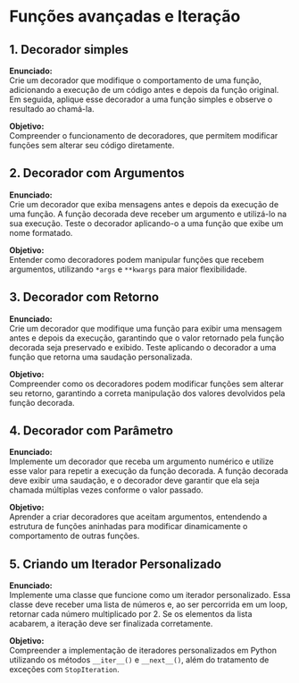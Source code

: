 # Funções avançadas e Iteração

## 1. Decorador simples 

**Enunciado:**  
Crie um decorador que modifique o comportamento de uma função, adicionando a execução de um código antes e depois da função original. Em seguida, aplique esse decorador a uma função simples e observe o resultado ao chamá-la.  

**Objetivo:**  
Compreender o funcionamento de decoradores, que permitem modificar funções sem alterar seu código diretamente.

## 2. Decorador com Argumentos  

**Enunciado:**  
Crie um decorador que exiba mensagens antes e depois da execução de uma função. A função decorada deve receber um argumento e utilizá-lo na sua execução. Teste o decorador aplicando-o a uma função que exibe um nome formatado.  

**Objetivo:**  
Entender como decoradores podem manipular funções que recebem argumentos, utilizando `*args` e `**kwargs` para maior flexibilidade.

## 3. Decorador com Retorno  

**Enunciado:**  
Crie um decorador que modifique uma função para exibir uma mensagem antes e depois da execução, garantindo que o valor retornado pela função decorada seja preservado e exibido. Teste aplicando o decorador a uma função que retorna uma saudação personalizada.  

**Objetivo:**  
Compreender como os decoradores podem modificar funções sem alterar seu retorno, garantindo a correta manipulação dos valores devolvidos pela função decorada.  


## 4. Decorador com Parâmetro  

**Enunciado:**  
Implemente um decorador que receba um argumento numérico e utilize esse valor para repetir a execução da função decorada. A função decorada deve exibir uma saudação, e o decorador deve garantir que ela seja chamada múltiplas vezes conforme o valor passado.  

**Objetivo:**  
Aprender a criar decoradores que aceitam argumentos, entendendo a estrutura de funções aninhadas para modificar dinamicamente o comportamento de outras funções.

## 5. Criando um Iterador Personalizado  

**Enunciado:**  
Implemente uma classe que funcione como um iterador personalizado. Essa classe deve receber uma lista de números e, ao ser percorrida em um loop, retornar cada número multiplicado por 2. Se os elementos da lista acabarem, a iteração deve ser finalizada corretamente.  

**Objetivo:**  
Compreender a implementação de iteradores personalizados em Python utilizando os métodos `__iter__()` e `__next__()`, além do tratamento de exceções com `StopIteration`.